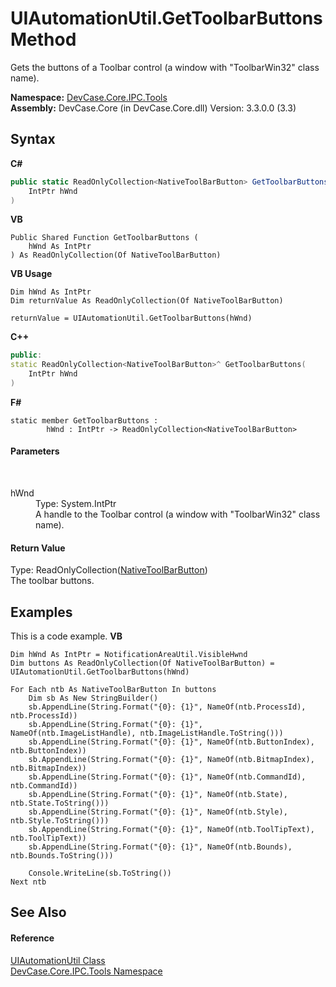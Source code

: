 # UIAutomationUtil.GetToolbarButtons Method 
 

Gets the buttons of a Toolbar control (a window with "ToolbarWin32" class name).

**Namespace:**&nbsp;<a href="N_DevCase_Core_IPC_Tools">DevCase.Core.IPC.Tools</a><br />**Assembly:**&nbsp;DevCase.Core (in DevCase.Core.dll) Version: 3.3.0.0 (3.3)

## Syntax

**C#**<br />
``` C#
public static ReadOnlyCollection<NativeToolBarButton> GetToolbarButtons(
	IntPtr hWnd
)
```

**VB**<br />
``` VB
Public Shared Function GetToolbarButtons ( 
	hWnd As IntPtr
) As ReadOnlyCollection(Of NativeToolBarButton)
```

**VB Usage**<br />
``` VB Usage
Dim hWnd As IntPtr
Dim returnValue As ReadOnlyCollection(Of NativeToolBarButton)

returnValue = UIAutomationUtil.GetToolbarButtons(hWnd)
```

**C++**<br />
``` C++
public:
static ReadOnlyCollection<NativeToolBarButton>^ GetToolbarButtons(
	IntPtr hWnd
)
```

**F#**<br />
``` F#
static member GetToolbarButtons : 
        hWnd : IntPtr -> ReadOnlyCollection<NativeToolBarButton> 

```


#### Parameters
&nbsp;<dl><dt>hWnd</dt><dd>Type: System.IntPtr<br />A handle to the Toolbar control (a window with "ToolbarWin32" class name).</dd></dl>

#### Return Value
Type: ReadOnlyCollection(<a href="T_DevCase_Interop_Unmanaged_Win32_Structures_NativeToolBarButton">NativeToolBarButton</a>)<br />The toolbar buttons.

## Examples
This is a code example. 
**VB**<br />
``` VB
Dim hWnd As IntPtr = NotificationAreaUtil.VisibleHwnd
Dim buttons As ReadOnlyCollection(Of NativeToolBarButton) = UIAutomationUtil.GetToolbarButtons(hWnd)

For Each ntb As NativeToolBarButton In buttons
    Dim sb As New StringBuilder()
    sb.AppendLine(String.Format("{0}: {1}", NameOf(ntb.ProcessId), ntb.ProcessId))
    sb.AppendLine(String.Format("{0}: {1}", NameOf(ntb.ImageListHandle), ntb.ImageListHandle.ToString()))
    sb.AppendLine(String.Format("{0}: {1}", NameOf(ntb.ButtonIndex), ntb.ButtonIndex))
    sb.AppendLine(String.Format("{0}: {1}", NameOf(ntb.BitmapIndex), ntb.BitmapIndex))
    sb.AppendLine(String.Format("{0}: {1}", NameOf(ntb.CommandId), ntb.CommandId))
    sb.AppendLine(String.Format("{0}: {1}", NameOf(ntb.State), ntb.State.ToString()))
    sb.AppendLine(String.Format("{0}: {1}", NameOf(ntb.Style), ntb.Style.ToString()))
    sb.AppendLine(String.Format("{0}: {1}", NameOf(ntb.ToolTipText), ntb.ToolTipText))
    sb.AppendLine(String.Format("{0}: {1}", NameOf(ntb.Bounds), ntb.Bounds.ToString()))

    Console.WriteLine(sb.ToString())
Next ntb
```


## See Also


#### Reference
<a href="T_DevCase_Core_IPC_Tools_UIAutomationUtil">UIAutomationUtil Class</a><br /><a href="N_DevCase_Core_IPC_Tools">DevCase.Core.IPC.Tools Namespace</a><br />